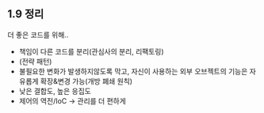 ## 1.9 정리

더 좋은 코드를 위해..

- 책임이 다른 코드를 분리(관심사의 분리, 리팩토링)
- (전략 패턴)
- 불필요한 변화가 발생하지않도록 막고, 자신이 사용하는 외부 오브젝트의 기능은 자유롭게 확장&변경 가능(개방 폐쇄 원칙)
- 낮은 결합도, 높은 응집도
- 제어의 역전/IoC -> 관리를 더 편하게

